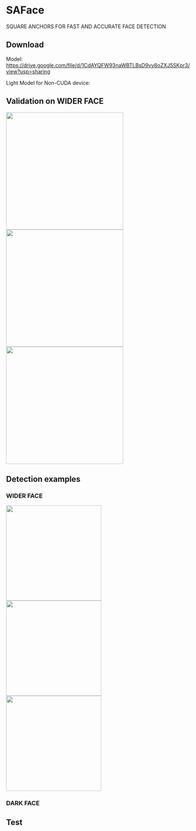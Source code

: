 # SAFace
SQUARE ANCHORS FOR FAST AND ACCURATE FACE DETECTION

## Download

Model: https://drive.google.com/file/d/1CdAYQFW93naWBTLBsD9vy8oZXJ5SKpr3/view?usp=sharing

Light Model for Non-CUDA device:

## Validation on WIDER FACE

<img src="https://github.com/zhouliguo/SAFace/blob/main/results/e.png" height="320"><img src="https://github.com/zhouliguo/SAFace/blob/main/results/m.png" height="320"><img src="https://github.com/zhouliguo/SAFace/blob/main/results/h.png" height="320"/>

##  Detection examples

### WIDER FACE
<img src="https://github.com/zhouliguo/SAFace/blob/main/results/w1.png" height="260"><img src="https://github.com/zhouliguo/SAFace/blob/main/results/w2.png" height="260"><img src="https://github.com/zhouliguo/SAFace/blob/main/results/w3.png" height="260"/>
### DARK FACE

## Test
